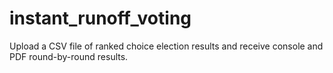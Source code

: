 # instant_runoff_voting
Upload a CSV file of ranked choice election results and receive console and PDF round-by-round results.
